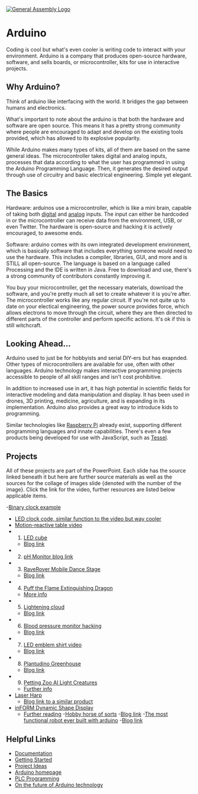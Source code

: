 [![General Assembly Logo](https://camo.githubusercontent.com/1a91b05b8f4d44b5bbfb83abac2b0996d8e26c92/687474703a2f2f692e696d6775722e636f6d2f6b6538555354712e706e67)](https://generalassemb.ly/education/web-development-immersive)

# Arduino

Coding is cool but what's even cooler is writing code to interact with your
environment. Arduino is a company that produces open-source hardware, software,
and sells boards, or microcontroller, kits for use in interactive projects.

## Why Arduino?

Think of arduino like interfacing with the world. It bridges the gap between
humans and electronics.

What's important to note about the arduino is that both the hardware and software
are open source. This means it has a pretty strong community where people
are encouraged to adapt and develop on the existing tools provided, which has
allowed to its explosive popularity.

While Arduino makes many types of kits, all of them are based on the same general
ideas. The microcontroller takes digital and analog inputs, processes that data
according to what the user has programmed in using the Arduino Programming
Language. Then, it generates the desired output through use of circuitry and
basic electrical engineering. Simple yet elegant.

## The Basics

Hardware: arduinos use a microcontroller, which is like a mini brain,
capable of taking both [digital](https://www.arduino.cc/en/Tutorial/DigitalPins)
and [analog](https://www.arduino.cc/en/Tutorial/AnalogInput)
inputs. The input can either be hardcoded in or the microcontroller can receive
data from the environment, USB, or even Twitter. The hardware is open-source
and hacking it is actively encouraged, to awesome ends.

Software: arduino comes with its own integrated development environment, which is
basically software that includes everything someone would need to use the hardware.
This includes a compiler, libraries, GUI, and more and is STILL all open-source.
The language is based on a language called Processing and the IDE is written in Java.
Free to download and use, there's a strong community of contributors constantly
improving it.

You buy your microcontroller, get the necessary materials, download the software,
and you're pretty much all set to create whatever it is you're after. The microcontroller
works like any regular circuit. If you're not quite up to date on your electical
engineering, the power source provides force, which allows electrons to move
through the circuit, where they are then directed to different parts of the
controller and perform specific actions. It's ok if this is still witchcraft.

## Looking Ahead...

Arduino used to just be for hobbyists and serial DIY-ers but has exapnded. Other
types of microcontrollers are available for use, often with other languages.
Arduino technology makes interactive programming projects accessible to people
of all skill ranges and isn't cost prohibitive.

In addition to increased use in art, it has high potential in scientific fields
for interactive modeling and data manipulation and display. It has been used in
drones, 3D printing, medicine, agriculture, and is expanding in its implementation.
Arduino also provides a great way to introduce kids to programming.

Similar technologies like [Raspberry Pi](https://en.wikipedia.org/wiki/Raspberry_Pi)
already exist, supporting different programming languages and innate capabilities.
There's even a few products being developed for use with JavaScript, such as
[Tessel](http://www.dragoninnovation.com/projects/22-tessel).

## Projects

All of these projects are part of the PowerPoint. Each slide has the source
linked beneath it but here are further source materials as well as the sources
for the collage of images slide {denoted with the number of the image}. Click
the link for the video, further resources are listed below applicable items.

-[Binary clock example](https://www.youtube.com/watch?v=gVIxki16gKY)
  - [LED clock code, similar function to the video but way cooler](https://github.com/phillipa/LEDCode/blob/master/FastLEDCode/Nov21-code/Nov21-code.ino)
- [Motion-reactive table video](https://www.youtube.com/watch?v=OLfF4b49MLs)
- 1. [LED cube](https://www.youtube.com/watch?v=6mXM-oGggrM)
  - [Blog link](http://www.instructables.com/id/Led-Cube-8x8x8/)
- 2. [pH Monitor blog link](https://www.sparkyswidgets.com/portfolio-item/leophi-usb-arduino-ph-sensor/)
- 3. [RaveRover Mobile Dance Stage](https://www.youtube.com/watch?v=owidDIIObik)
  - [Blog link](http://www.instructables.com/id/Rave-Rover-Mobile-Dance-Stage/)
- 4. [Puff the Flame Extinguishing Dragon](https://www.youtube.com/watch?v=L1Kp5gGn1Cw)
  - [More info](http://forum.arduino.cc/index.php?topic=7432.0)
- 5. [Lightening cloud](https://www.youtube.com/watch?v=nOQkqUFpn3M)
  - [Blog link](http://www.doityourselfathome.com/home-interior-diy/diy-project-thundercloud-light-and-lightening)
- 6. [Blood pressure monitor hacking](https://www.youtube.com/watch?v=lNDmzOzxFpY)
  - [Blog link](http://www.thinkering.de/cms/?p=325)
- 7. [LED emblem shirt video](http://www.fictionalclothing.com/blog/2015/1/29/back-lit-latex-lace)
  - [Blog link](http://www.fictionalclothing.com/blog/2015/1/29/back-lit-latex-lace)
- 8. [Plantudino Greenhouse](https://www.youtube.com/watch?v=hdojUHjg35g)
  - [Blog link](http://www.instructables.com/id/Backyard-Automated-Greenhouse/?ALLSTEPS)
- 9. [Petting Zoo AI Light Creatures](https://vimeo.com/74377028)
  - [Further info](http://www.creativeapplications.net/processing/petting-zoo-by-minimaforms-intelligent-artificial-creatures-designed-to-learn-and-explore/)
- [Laser Harp](https://www.youtube.com/watch?v=WkkhcwXpYy4)
  - [Blog link to a similar product](http://www.instructables.com/id/Frameless-Laser-Harp/?ALLSTEPS)
- [inFORM Dynamic Shape Display](https://vimeo.com/79179138)
  - [Further reading](http://tangible.media.mit.edu/project/inform/)
-[Hobby horse of sorts](https://www.youtube.com/watch?v=XNs4G2rKGOE)
  -[Blog link](http://www.instructables.com/id/Make-a-Fire-Breathing-Animetronic-Pony-from-FurRea/)
-[The most functional robot ever built with arduino](https://www.youtube.com/watch?v=YnCOY9d9rUk)
  -[Blog link](http://www.instructables.com/id/Desktop-Fist-Bumper/)

## Helpful Links
- [Documentation](https://www.arduino.cc/en/Reference/HomePage)
- [Getting Started](http://store-usa.arduino.cc/products/arduino-starter-kit?utm_source=redirects&utm_medium=store.arduino.cc&utm_campaign=303_Redirects)
- [Project Ideas](https://create.arduino.cc/projecthub)
- [Arduino homepage](https://www.arduino.cc/)
- [PLC Programming](http://www.makeuseof.com/tag/world-plc-programming/)
- [On the future of Arduino technology](https://www.quora.com/What-is-the-future-of-Arduino)
